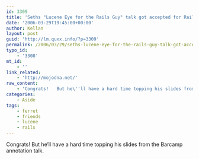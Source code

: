 ```yaml
---
id: 3309
title: 'Seths "Lucene Eye for the Rails Guy" talk got accepted for RailsConf'
date: '2006-03-29T19:45:00+00:00'
author: Kellan
layout: post
guid: 'http://lm.quxx.info/?p=3309'
permalink: /2006/03/29/seths-lucene-eye-for-the-rails-guy-talk-got-accepted-for-railsconf/
typo_id:
    - '3308'
mt_id:
    - ''
link_related:
    - 'http://mojodna.net/'
raw_content:
    - 'Congrats!   But he\''ll have a hard time topping his slides from the Barcamp annotation talk.'
categories:
    - Aside
tags:
    - ferret
    - friends
    - lucene
    - rails
---
```


Congrats! But he’ll have a hard time topping his slides from the Barcamp annotation talk.